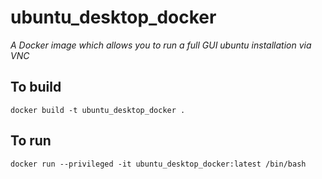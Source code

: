 # ubuntu_desktop_docker
*A Docker image which allows you to run a full GUI ubuntu installation via VNC*

## To build
`docker build -t ubuntu_desktop_docker .`

## To run
`docker run --privileged -it ubuntu_desktop_docker:latest /bin/bash`
